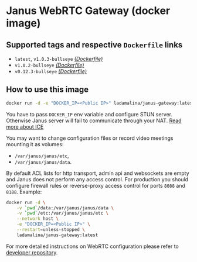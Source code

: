 # Janus WebRTC Gateway (docker image)

## Supported tags and respective `Dockerfile` links

* `latest`, `v1.0.3-bullseye` _[(Dockerfile)](https://github.com/ladamalina/janus-gateway/blob/master/v1.0.3-bullseye/Dockerfile)_
* `v1.0.2-bullseye` _[(Dockerfile)](https://github.com/ladamalina/janus-gateway/blob/master/v1.0.2-bullseye/Dockerfile)_
* `v0.12.3-bullseye` _[(Dockerfile)](https://github.com/ladamalina/janus-gateway/blob/master/v0.12.3-bullseye/Dockerfile)_

## How to use this image

```bash
docker run -d -e "DOCKER_IP=<Public IP>" ladamalina/janus-gateway:latest
```

You have to pass `DOCKER_IP` env variable and configure STUN server. Otherwise Janus server will fail to communicate through your NAT. [Read more about ICE](https://github.com/meetecho/janus-gateway/issues/90)

You may want to change configuration files or record video meetings mounting it as volumes:

* `/var/janus/janus/etc`,
* `/var/janus/janus/data`.

By default ACL lists for http transport, admin api and websockets are empty and Janus does not perform any access control. For production you should configure firewall rules or reverse-proxy access control for ports `8088` and `8188`. Example:

```bash
docker run -d \
    -v `pwd`/data:/var/janus/janus/data \
    -v `pwd`/etc:/var/janus/janus/etc \
    --network host \
    -e "DOCKER_IP=<Public IP>" \
    --restart=unless-stopped \
    ladamalina/janus-gateway:latest
```

For more detailed instructions on WebRTC configuration please refer to [developer repository](https://github.com/meetecho/janus-gateway#janus-webrtc-server).
